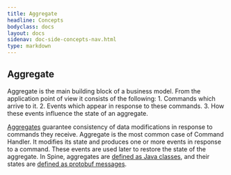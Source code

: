 ```yaml
---
title: Aggregate 
headline: Concepts
bodyclass: docs
layout: docs
sidenav: doc-side-concepts-nav.html
type: markdown
---
```

<h2 class="top">Aggregate</h2> 
Aggregate is the main building block of a business model. 
From the application point of view it consists of the following:
1. Commands which arrive to it. 
2. Events which appear in response to these commands. 
3. How these events influence the state of an aggregate.

[Aggregates](http://martinfowler.com/bliki/DDD_Aggregate.html) guarantee consistency of data modifications in response to commands they receive. Aggregate is the most common case of Command Handler. It modifies its state and produces one or more events in response to a command. These events are used later to restore the state of the aggregate.
In Spine, aggregates are [defined as Java classes](/java/aggregate.md), and their states are [defined as protobuf messages](/biz-model/aggregate-states.md).